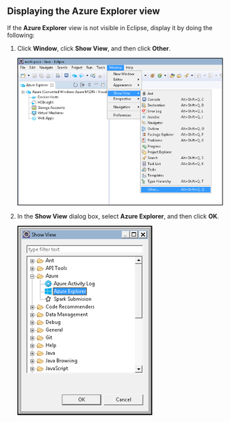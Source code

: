 ## Displaying the Azure Explorer view

If the **Azure Explorer** view is not visible in Eclipse, display it by doing the following:

1. Click **Window**, click **Show View**, and then click **Other**.

   ![Show View command](../media/azure-toolkit-for-eclipse-show-azure-explorer/show-az-exp-01.png)

2. In the **Show View** dialog box, select **Azure Explorer**, and then click **OK**.

   ![Show View dialog box](../media/azure-toolkit-for-eclipse-show-azure-explorer/show-az-exp-02.png)

